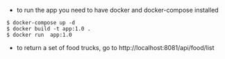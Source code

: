 * to run the app you need to have docker and docker-compose installed

```
$ docker-compose up -d
$ docker build -t app:1.0 .
$ docker run  app:1.0

```

* to return a set of food trucks, go to http://localhost:8081/api/food/list